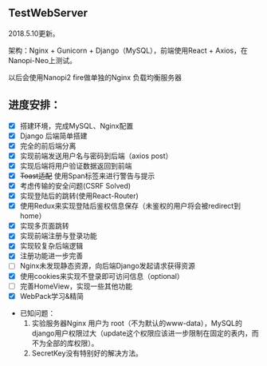 ## TestWebServer
2018.5.10更新。

架构：Nginx + Gunicorn + Django（MySQL），前端使用React + Axios，在Nanopi-Neo上测试。

以后会使用Nanopi2 fire做单独的Nginx 负载均衡服务器

## 进度安排：
- [X] 搭建环境，完成MySQL、Nginx配置
- [X] Django 后端简单搭建
- [X] 完全的前后端分离
- [X] 实现前端发送用户名与密码到后端（axios post）
- [X] 实现后端将用户验证数据返回到前端
- [X] ~~Toast适配~~ 使用Span标签来进行警告与提示
- [X] 考虑传输的安全问题(CSRF Solved)
- [X] 实现登陆后的跳转(使用React-Router)
- [X] 使用Redux来实现登陆后鉴权信息保存（未鉴权的用户将会被redirect到home）
- [X] 实现多页面跳转
- [X] 实现前端注册与登录功能
- [X] 实现较复杂后端逻辑
- [X] 注册功能进一步完善
- [ ] Nginx未发现静态资源，向后端Django发起请求获得资源
- [X] 使用cookies来实现不登录即可访问信息（optional）
- [ ] 完善HomeView，实现一些其他功能
- [X] WebPack学习&精简

- 已知问题：
	1. 实验服务器Nginx 用户为 root（不为默认的www-data），MySQL的django用户权限过大（update这个权限应该进一步限制在固定的表内，而不为全部的库权限）。
	2. SecretKey没有特别好的解决方法。
